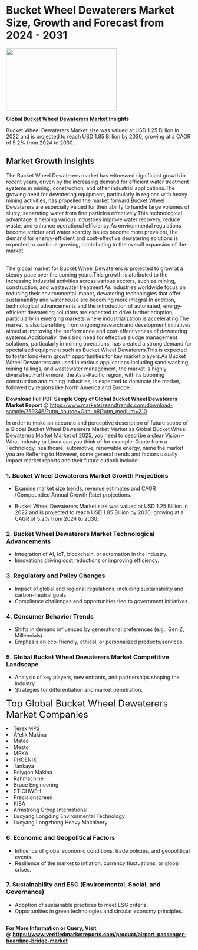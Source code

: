 <H1>Bucket Wheel Dewaterers Market Size, Growth and Forecast from 2024 - 2031</H1><img class="aligncenter size-medium wp-image-584254" src="https://thirdeyenews.in/wp-content/uploads/2024/09/Global-Market-Research-300x168.jpeg" alt="" width="300" height="168" /><p><strong>Global&nbsp;<a href="https://www.marketsizeandtrends.com/download-sample/759346/?utm_source=Github8j?utm_medium=210">Bucket Wheel Dewaterers Market</a> Insights</strong></p><p>Bucket Wheel Dewaterers Market size was valued at USD 1.25 Billion in 2022 and is projected to reach USD 1.85 Billion by 2030, growing at a CAGR of 5.2% from 2024 to 2030.</p><p><h2>Market Growth Insights</h2> <p>The Bucket Wheel Dewaterers market has witnessed significant growth in recent years, driven by the increasing demand for efficient water treatment systems in mining, construction, and other industrial applications.The growing need for dewatering equipment, particularly in regions with heavy mining activities, has propelled the market forward.Bucket Wheel Dewaterers are especially valued for their ability to handle large volumes of slurry, separating water from fine particles effectively.This technological advantage is helping various industries improve water recovery, reduce waste, and enhance operational efficiency.As environmental regulations become stricter and water scarcity issues become more prevalent, the demand for energy-efficient and cost-effective dewatering solutions is expected to continue growing, contributing to the overall expansion of the market.<br></br> <p>The global market for Bucket Wheel Dewaterers is projected to grow at a steady pace over the coming years.This growth is attributed to the increasing industrial activities across various sectors, such as mining, construction, and wastewater treatment.As industries worldwide focus on reducing their environmental impact, dewatering technologies that offer sustainability and water reuse are becoming more integral.In addition, technological advancements and the introduction of automated, energy-efficient dewatering solutions are expected to drive further adoption, particularly in emerging markets where industrialization is accelerating.The market is also benefiting from ongoing research and development initiatives aimed at improving the performance and cost-effectiveness of dewatering systems.Additionally, the rising need for effective sludge management solutions, particularly in mining operations, has created a strong demand for specialized equipment such as Bucket Wheel Dewaterers.This is expected to foster long-term growth opportunities for key market players.As Bucket Wheel Dewaterers are used in various applications including sand washing, mining tailings, and wastewater management, the market is highly diversified.Furthermore, the Asia-Pacific region, with its booming construction and mining industries, is expected to dominate the market, followed by regions like North America and Europe.<br></p><p><span class=""><strong>Download Full PDF Sample Copy of Global Bucket Wheel Dewaterers Market Report</strong> @ <a href="https://www.marketsizeandtrends.com/download-sample/759346/?utm_source=Github8j?utm_medium=210" target="_blank">https://www.marketsizeandtrends.com/download-sample/759346/?utm_source=Github8j?utm_medium=210</a></span></p><p>In order to make an accurate and perceptive description of future scope of a Global&nbsp;Bucket Wheel Dewaterers Market Market as Global&nbsp;Bucket Wheel Dewaterers Market Market of 2025, you need to describe a clear Vision &ndash; What Industry or Linda can you think of for example: Quote from a Technology, healthcare, automotive, renewable energy, name the market you are Reffering to.However, some general trends and factors usually impact market reports and their future outlook include:</p><h3>1.&nbsp;<strong>Bucket Wheel Dewaterers Market Growth Projections</strong></h3><ul><li>Examine market size trends, revenue estimates and CAGR (Compounded Annual Growth Rate) projections.</li><li><p>Bucket Wheel Dewaterers Market size was valued at USD 1.25 Billion in 2022 and is projected to reach USD 1.85 Billion by 2030, growing at a CAGR of 5.2% from 2024 to 2030.</p></li></ul><h3>2.&nbsp;<strong>Bucket Wheel Dewaterers Market Technological Advancements</strong></h3><ul><li>Integration of AI, IoT, blockchain, or automation in the industry.</li><li>Innovations driving cost reductions or improving efficiency.</li></ul><h3>3.&nbsp;<strong>Regulatory and Policy Changes</strong></h3><ul><li>Impact of global and regional regulations, including sustainability and carbon-neutral goals.</li><li>Compliance challenges and opportunities tied to government initiatives.</li></ul><h3>4.&nbsp;<strong>Consumer Behavior Trends</strong></h3><ul><li>Shifts in demand influenced by generational preferences (e.g., Gen Z, Millennials).</li><li>Emphasis on eco-friendly, ethical, or personalized products/services.</li></ul><h3>5.&nbsp;<strong>Global Bucket Wheel Dewaterers Market Competitive Landscape</strong></h3><ul><li>Analysis of key players, new entrants, and partnerships shaping the industry.</li><li>Strategies for differentiation and market penetration.</li></ul><p data-pm-slice="1 1 []"><span style="color: inherit; font-family: inherit; font-size: 25px;">Top Global Bucket Wheel Dewaterers Market Companies</span></p><div class="" data-test-id=""><p><li>Terex MPS</li><li> Ã‡elik Makina</li><li> Matec</li><li> Mesto</li><li> MEKA</li><li> PHOENIX</li><li> Tankaya</li><li> Polygon Makina</li><li> Rahmachine</li><li> Bruce Engineering</li><li> STICHWEH</li><li> Precisionscreen</li><li> KISA</li><li> Armstrong Group International</li><li> Luoyang Longding Environmental Technology</li><li> Luoyang Longzhong Heavy Machinery</li></p></div><h3>6.&nbsp;<strong>Economic and Geopolitical Factors</strong></h3><ul><li>Influence of global economic conditions, trade policies, and geopolitical events.</li><li>Resilience of the market to inflation, currency fluctuations, or global crises.</li></ul><h3>7.&nbsp;<strong>Sustainability and ESG (Environmental, Social, and Governance)</strong></h3><ul><li>Adoption of sustainable practices to meet ESG criteria.</li><li>Opportunities in green technologies and circular economy principles.</li></ul><h2><strong style="font-size: 14px;">For More Information or Query, Visit @&nbsp;</strong><a style="background-color: #ffffff; font-size: 14px;" href="https://www.marketsizeandtrends.com/report/bucket-wheel-dewaterers-market/" target="_blank">https://www.verifiedmarketreports.com/product/airport-passenger-boarding-bridge-market</a></h2>